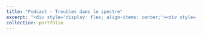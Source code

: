 ```yaml
---
title: "Podcast - Troubles dans le spectre"
excerpt: "<div style='display: flex; align-items: center;'><div style='flex: 1; margin-right: 10px;'><p style='margin: 0; padding: 0;'>Thank you to Troubles dans le Spectre for inviting me to their show on autistic women. This show is in two parts. 2023/10/05 </p></div><div style='flex: 1;'><iframe width='100%' height='60' src='https://www.youtube.com/embed/dquELgkNxNg' frameborder='0' allow='accelerometer; autoplay; clipboard-write; encrypted-media; gyroscope; picture-in-picture' allowfullscreen></iframe></div></div>"
collection: portfolio
---
```


